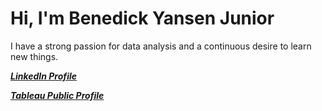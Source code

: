 # Hi, I'm Benedick Yansen Junior 
I have a strong passion for data analysis and a continuous desire to learn new things.

***[LinkedIn Profile](https://www.linkedin.com/in/benedickyansen/)***

***[Tableau Public Profile](https://public.tableau.com/app/profile/benedick.yansen)***



